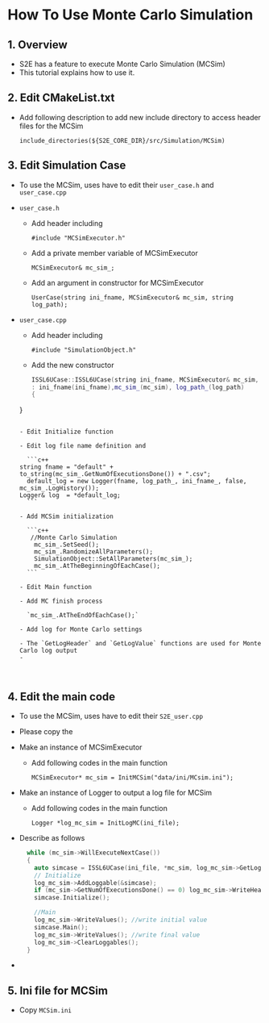 # How To Use Monte Carlo Simulation

## 1.  Overview

- S2E has a feature to execute Monte Carlo Simulation (MCSim)
- This tutorial explains how to use it.

## 2. Edit CMakeList.txt

- Add following description to add new include directory to access header files for the MCSim

  `include_directories(${S2E_CORE_DIR}/src/Simulation/MCSim)`

## 3. Edit Simulation Case

- To use the MCSim, uses have to edit their `user_case.h` and `user_case.cpp`

- `user_case.h`

  - Add header including

    `#include "MCSimExecutor.h"`

  - Add a private member variable of MCSimExecutor

    `MCSimExecutor& mc_sim_;`

  - Add an argument in constructor for MCSimExecutor

    `UserCase(string ini_fname, MCSimExecutor& mc_sim, string log_path);`

- `user_case.cpp`

  - Add header including

    `#include "SimulationObject.h"`
    
  - Add the new constructor
  
    ```c++
    ISSL6UCase::ISSL6UCase(string ini_fname, MCSimExecutor& mc_sim, string log_path)
    : ini_fname(ini_fname),mc_sim_(mc_sim), log_path_(log_path)
    {
  }
    ```

  - Edit Initialize function
  
    - Edit log file name definition and 
  
      ```c++
    string fname = "default" + to_string(mc_sim_.GetNumOfExecutionsDone()) + ".csv";
      default_log = new Logger(fname, log_path_, ini_fname_, false, mc_sim_.LogHistory());
    Logger& log  = *default_log;
      ```
      
    - Add MCSim initialization
  
      ```c++
       //Monte Carlo Simulation
        mc_sim_.SetSeed();
        mc_sim_.RandomizeAllParameters();
        SimulationObject::SetAllParameters(mc_sim_);
        mc_sim_.AtTheBeginningOfEachCase();
      ```
  
  - Edit Main function
  
    - Add MC finish process
  
      `mc_sim_.AtTheEndOfEachCase();`
  
  - Add log for Monte Carlo settings
  
    - The `GetLogHeader` and `GetLogValue` functions are used for Monte Carlo log output
    - 



## 4. Edit the main code

- To use the MCSim, uses have to edit their `S2E_user.cpp`

- Please copy the 

- Make an instance of MCSimExecutor

  - Add following codes in the main function

    `MCSimExecutor* mc_sim = InitMCSim("data/ini/MCsim.ini");`

- Make an instance of Logger to output a log file for MCSim

  - Add following codes in the main function

    `Logger *log_mc_sim = InitLogMC(ini_file);`

- Describe as follows

  ```c++
    while (mc_sim->WillExecuteNextCase())
    {
      auto simcase = ISSL6UCase(ini_file, *mc_sim, log_mc_sim->GetLogPath());
      // Initialize
      log_mc_sim->AddLoggable(&simcase);
      if (mc_sim->GetNumOfExecutionsDone() == 0) log_mc_sim->WriteHeaders();
      simcase.Initialize();
  
      //Main
      log_mc_sim->WriteValues(); //write initial value
      simcase.Main();
      log_mc_sim->WriteValues(); //write final value
      log_mc_sim->ClearLoggables();
    }
  ```

  

- 

## 5. Ini file for MCSim

- Copy `MCSim.ini`